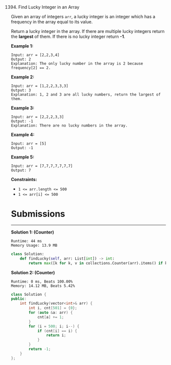 1394. Find Lucky Integer in an Array

Given an array of integers `arr`, a lucky integer is an integer which has a frequency in the array equal to its value.

Return a lucky integer in the array. If there are multiple lucky integers return the **largest** of them. If there is no lucky integer return **-1**.

 

**Example 1:**
```
Input: arr = [2,2,3,4]
Output: 2
Explanation: The only lucky number in the array is 2 because frequency[2] == 2.
```

**Example 2:**
```
Input: arr = [1,2,2,3,3,3]
Output: 3
Explanation: 1, 2 and 3 are all lucky numbers, return the largest of them.
```

**Example 3:**
```
Input: arr = [2,2,2,3,3]
Output: -1
Explanation: There are no lucky numbers in the array.
```

**Example 4:**
```
Input: arr = [5]
Output: -1
```

**Example 5:**
```
Input: arr = [7,7,7,7,7,7,7]
Output: 7
```

**Constraints:**

* `1 <= arr.length <= 500`
* `1 <= arr[i] <= 500`

# Submissions
---
**Solution 1: (Counter)**
```
Runtime: 44 ms
Memory Usage: 13.9 MB
```
```python
class Solution:
    def findLucky(self, arr: List[int]) -> int:
        return max([k for k, v in collections.Counter(arr).items() if k == v] or [-1])
```

**Solution 2: (Counter)**
```
Runtime: 0 ms, Beats 100.00%
Memory: 14.12 MB, Beats 5.42%
````
```c++
class Solution {
public:
    int findLucky(vector<int>& arr) {
        int i, cnt[501] = {0};
        for (auto &a: arr) {
            cnt[a] += 1;
        }
        for (i = 500; i; i--) {
            if (cnt[i] == i) {
                return i;
            }
        }
        return -1;
    }
};

```
